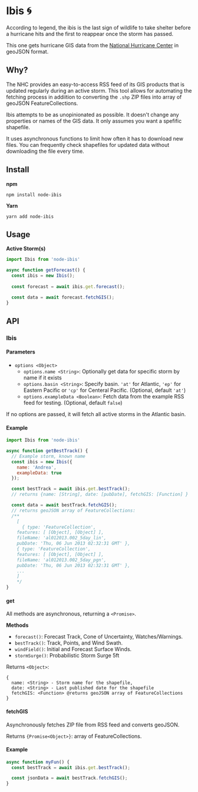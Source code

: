 
# Ibis 🌀

According to legend, the ibis is the last sign of wildlife to take shelter before a hurricane hits and the first to reappear once the storm has passed.

This one gets hurricane GIS data from the [National Hurricane Center](1) in geoJSON format.

## Why? 

The NHC provides an easy-to-access RSS feed of its GIS products that is updated regularly during an active storm. This tool allows for automating the fetching process in addiition to converting the `.shp` ZIP files into array of geoJSON FeatureCollections.

Ibis attempts to be as unopinionated as possible. It doesn't change any properties or names of the GIS data. It only assumes you want a spefific shapefile.

It uses asynchronous functions to limit how often it has to download new files. You can frequently check shapefiles for updated data without downloading the file every time.

## Install
__npm__
```
npm install node-ibis
```
__Yarn__
```
yarn add node-ibis
```

## Usage

__Active Storm(s)__

```js
import Ibis from 'node-ibis'

async function getForecast() {
  const ibis = new Ibis();
 
  const forecast = await ibis.get.forecast(); 

  const data = await forecast.fetchGIS();
}
```

## API

### Ibis

#### Parameters

- `options <Object>`
  - `options.name <String>`: Optionally get data for specific storm by name if it exists
  - `options.basin <String>`: Specify basin. `'at'` for Atlantic, `'ep'` for Eastern Pacific or `'cp'` for Centeral Pacific. (Optional, default `'at'`)
  - `options.exampleData <Boolean>`: Fetch data from the example RSS feed for testing. (Optional, default `false`)

If no options are passed, it will fetch all active storms in the Atlantic basin.

#### Example

```js
import Ibis from 'node-ibis'

async function getBestTrack() {
  // Example storm, known name
  const ibis = new Ibis({
    name: 'Andrea',
    exampleData: true
  });

  const bestTrack = await ibis.get.bestTrack();
  // returns {name: [String], date: [pubDate], fetchGIS: [Function] }

  const data = await bestTrack.fetchGIS();
  // returns geoJSON array of FeatureCollections:
  /**
    [ 
      { type: 'FeatureCollection',
    features: [ [Object], [Object] ],
    fileName: 'al012013.002_5day_lin',
    pubDate: 'Thu, 06 Jun 2013 02:32:31 GMT' },
    { type: 'FeatureCollection',
    features: [ [Object], [Object] ],
    fileName: 'al012013.002_5day_pgn',
    pubDate: 'Thu, 06 Jun 2013 02:32:31 GMT' },
    ...
    ]
    */
}
```

#### get

All methods are asynchronous, returning a `<Promise>`.

**Methods**
- `forecast()`: Forecast Track, Cone of Uncertainty, Watches/Warnings.
- `bestTrack()`: Track, Points, and Wind Swath.
- `windField()`: Initial and Forecast Surface Winds.
- `stormSurge()`: Probabilistic Storm Surge 5ft

Returns `<Object>`:
```
{
  name: <String> - Storm name for the shapefile,
  date: <String> - Last published date for the shapefile
  fetchGIS: <Function> @returns geoJSON array of FeatureCollections
}
```
#### fetchGIS
Asynchronously fetches ZIP file from RSS feed and converts geoJSON.

Returns `{Promise<Object>}`: array of FeatureCollections.

#### Example
```js
async function myFun() {
  const bestTrack = await ibis.get.bestTrack();

  const jsonData = await bestTrack.fetchGIS();
}
```




[1]: https://www.nhc.noaa.gov/